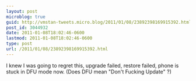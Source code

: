 ```yaml
---
layout: post
microblog: true
guid: http://vmstan-tweets.micro.blog/2011/01/08/23892398169915392.html
post_id: 3044932
date: 2011-01-08T18:02:46-0600
lastmod: 2011-01-08T18:02:46-0600
type: post
url: /2011/01/08/23892398169915392.html
---
```

I knew I was going to regret this, upgrade failed, restore failed, phone is stuck in DFU mode now. (Does DFU mean "Don't Fucking Update" ?)
